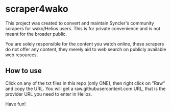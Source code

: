 # scraper4wako

This project was created to convert and maintain Syncler's community scrapers for wako/Helios users. This is for private convenience and is not meant for the broader public.

You are solely responsible for the content you watch online, these scrapers do not offer any content, they merely aid to web search on publicly available web resources.

## How to use
Click on any of the txt files in this repo (only ONE), then right click on "Raw" and copy the URL. You will get a raw.githubusercontent.com URL, that is the provider URL you need to enter in Helios.

Have fun!